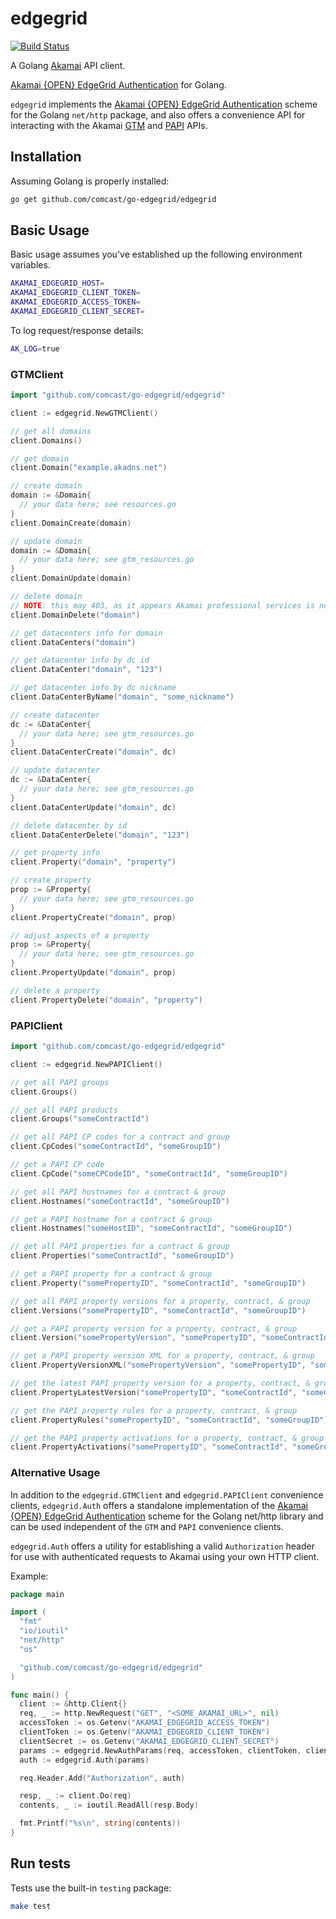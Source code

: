 # edgegrid

[![Build Status](https://travis-ci.org/Comcast/go-edgegrid.svg?branch=master)](https://travis-ci.org/Comcast/go-edgegrid)

A Golang [Akamai](https://developer.akamai.com/api/) API client.

[Akamai {OPEN} EdgeGrid Authentication](https://developer.akamai.com/introduction/Client_Auth.html) for Golang.

`edgegrid` implements the [Akamai {OPEN} EdgeGrid Authentication](https://developer.akamai.com/introduction/Client_Auth.html) scheme for the Golang `net/http` package, and also offers a convenience API for interacting with the Akamai [GTM](https://developer.akamai.com/api/luna/config-gtm/overview.html) and [PAPI](https://developer.akamai.com/api/luna/papi/overview.html) APIs.

## Installation

Assuming Golang is properly installed:

```bash
go get github.com/comcast/go-edgegrid/edgegrid
```

## Basic Usage

Basic usage assumes you've established up the following environment variables.

```bash
AKAMAI_EDGEGRID_HOST=
AKAMAI_EDGEGRID_CLIENT_TOKEN=
AKAMAI_EDGEGRID_ACCESS_TOKEN=
AKAMAI_EDGEGRID_CLIENT_SECRET=
```

To log request/response details:

```bash
AK_LOG=true
```

### GTMClient

```go
import "github.com/comcast/go-edgegrid/edgegrid"

client := edgegrid.NewGTMClient()

// get all domains
client.Domains()

// get domain
client.Domain("example.akadns.net")

// create domain
domain := &Domain{
  // your data here; see resources.go
}
client.DomainCreate(domain)

// update domain
domain := &Domain{
  // your data here; see gtm_resources.go
}
client.DomainUpdate(domain)

// delete domain
// NOTE: this may 403, as it appears Akamai professional services is needed to perform DELETEs
client.DomainDelete("domain")

// get datacenters info for domain
client.DataCenters("domain")

// get datacenter info by dc id
client.DataCenter("domain", "123")

// get datacenter info by dc nickname
client.DataCenterByName("domain", "some_nickname")

// create datacenter
dc := &DataCenter{
  // your data here; see gtm_resources.go
}
client.DataCenterCreate("domain", dc)

// update datacenter
dc := &DataCenter{
  // your data here; see gtm_resources.go
}
client.DataCenterUpdate("domain", dc)

// delete datacenter by id
client.DataCenterDelete("domain", "123")

// get property info
client.Property("domain", "property")

// create property
prop := &Property{
  // your data here; see gtm_resources.go
}
client.PropertyCreate("domain", prop)

// adjust aspects of a property
prop := &Property{
  // your data here; see gtm_resources.go
}
client.PropertyUpdate("domain", prop)

// delete a property
client.PropertyDelete("domain", "property")
```

### PAPIClient

```go
import "github.com/comcast/go-edgegrid/edgegrid"

client := edgegrid.NewPAPIClient()

// get all PAPI groups
client.Groups()

// get all PAPI products
client.Groups("someContractId")

// get all PAPI CP codes for a contract and group
client.CpCodes("someContractId", "someGroupID")

// get a PAPI CP code
client.CpCode("someCPCodeID", "someContractId", "someGroupID")

// get all PAPI hostnames for a contract & group
client.Hostnames("someContractId", "someGroupID")

// get a PAPI hostname for a contract & group
client.Hostnames("someHostID", "someContractId", "someGroupID")

// get all PAPI properties for a contract & group
client.Properties("someContractId", "someGroupID")

// get a PAPI property for a contract & group
client.Property("somePropertyID", "someContractId", "someGroupID")

// get all PAPI property versions for a property, contract, & group
client.Versions("somePropertyID", "someContractId", "someGroupID")

// get a PAPI property version for a property, contract, & group
client.Version("somePropertyVersion", "somePropertyID", "someContractId", "someGroupID")

// get a PAPI property version XML for a property, contract, & group
client.PropertyVersionXML("somePropertyVersion", "somePropertyID", "someContractId", "someGroupID")

// get the latest PAPI property version for a property, contract, & group
client.PropertyLatestVersion("somePropertyID", "someContractId", "someGroupID")

// get the PAPI property rules for a property, contract, & group
client.PropertyRules("somePropertyID", "someContractId", "someGroupID")

// get the PAPI property activations for a property, contract, & group
client.PropertyActivations("somePropertyID", "someContractId", "someGroupID")
```

### Alternative Usage

In addition to the `edgegrid.GTMClient` and `edgegrid.PAPIClient` convenience clients, `edgegrid.Auth` offers a standalone implementation of the [Akamai {OPEN} EdgeGrid Authentication](https://developer.akamai.com/introduction/Client_Auth.html) scheme for the Golang net/http library and can be used independent of the `GTM` and `PAPI` convenience clients.

`edgegrid.Auth` offers a utility for establishing a valid `Authorization` header for use with authenticated requests to Akamai using your own HTTP client.

Example:

```go
package main

import (
  "fmt"
  "io/ioutil"
  "net/http"
  "os"

  "github.com/comcast/go-edgegrid/edgegrid"
)

func main() {
  client := &http.Client{}
  req, _ := http.NewRequest("GET", "<SOME_AKAMAI_URL>", nil)
  accessToken := os.Getenv("AKAMAI_EDGEGRID_ACCESS_TOKEN")
  clientToken := os.Getenv("AKAMAI_EDGEGRID_CLIENT_TOKEN")
  clientSecret := os.Getenv("AKAMAI_EDGEGRID_CLIENT_SECRET")
  params := edgegrid.NewAuthParams(req, accessToken, clientToken, clientSecret)
  auth := edgegrid.Auth(params)

  req.Header.Add("Authorization", auth)

  resp, _ := client.Do(req)
  contents, _ := ioutil.ReadAll(resp.Body)

  fmt.Printf("%s\n", string(contents))
}
```

## Run tests

Tests use the built-in `testing` package:

```bash
make test
```
